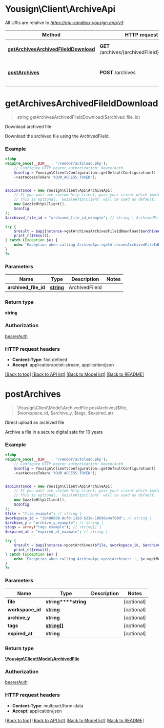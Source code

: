 # Yousign\Client\ArchiveApi

All URIs are relative to *https://api-sandbox.yousign.app/v3*

Method | HTTP request | Description
------------- | ------------- | -------------
[**getArchivesArchivedFileIdDownload**](ArchiveApi.md#getarchivesarchivedfileiddownload) | **GET** /archives/{archivedFileId}/download | Download archived file
[**postArchives**](ArchiveApi.md#postarchives) | **POST** /archives | Direct upload an archived file

# **getArchivesArchivedFileIdDownload**
> string getArchivesArchivedFileIdDownload($archived_file_id)

Download archived file

Download the archived file using the ArchivedFileId.

### Example
```php
<?php
require_once(__DIR__ . '/vendor/autoload.php');
    // Configure HTTP bearer authorization: bearerAuth
    $config = Yousign\Client\Configuration::getDefaultConfiguration()
    ->setAccessToken('YOUR_ACCESS_TOKEN');


$apiInstance = new Yousign\Client\Api\ArchiveApi(
    // If you want use custom http client, pass your client which implements `GuzzleHttp\ClientInterface`.
    // This is optional, `GuzzleHttp\Client` will be used as default.
    new GuzzleHttp\Client(),
    $config
);
$archived_file_id = "archived_file_id_example"; // string | ArchivedFileId

try {
    $result = $apiInstance->getArchivesArchivedFileIdDownload($archived_file_id);
    print_r($result);
} catch (Exception $e) {
    echo 'Exception when calling ArchiveApi->getArchivesArchivedFileIdDownload: ', $e->getMessage(), PHP_EOL;
}
?>
```

### Parameters

Name | Type | Description  | Notes
------------- | ------------- | ------------- | -------------
 **archived_file_id** | [**string**](../Model/.md)| ArchivedFileId |

### Return type

**string**

### Authorization

[bearerAuth](../../README.md#bearerAuth)

### HTTP request headers

 - **Content-Type**: Not defined
 - **Accept**: application/octet-stream, application/json

[[Back to top]](#) [[Back to API list]](../../README.md#documentation-for-api-endpoints) [[Back to Model list]](../../README.md#documentation-for-models) [[Back to README]](../../README.md)

# **postArchives**
> \Yousign\Client\Model\ArchivedFile postArchives($file, $workspace_id, $archive_y, $tags, $expired_at)

Direct upload an archived file

Archive a file in a secure digital safe for 10 years

### Example
```php
<?php
require_once(__DIR__ . '/vendor/autoload.php');
    // Configure HTTP bearer authorization: bearerAuth
    $config = Yousign\Client\Configuration::getDefaultConfiguration()
    ->setAccessToken('YOUR_ACCESS_TOKEN');


$apiInstance = new Yousign\Client\Api\ArchiveApi(
    // If you want use custom http client, pass your client which implements `GuzzleHttp\ClientInterface`.
    // This is optional, `GuzzleHttp\Client` will be used as default.
    new GuzzleHttp\Client(),
    $config
);
$file = "file_example"; // string | 
$workspace_id = "38400000-8cf0-11bd-b23e-10b96e4ef00d"; // string | 
$archive_y = "archive_y_example"; // string | 
$tags = array("tags_example"); // string[] | 
$expired_at = "expired_at_example"; // string | 

try {
    $result = $apiInstance->postArchives($file, $workspace_id, $archive_y, $tags, $expired_at);
    print_r($result);
} catch (Exception $e) {
    echo 'Exception when calling ArchiveApi->postArchives: ', $e->getMessage(), PHP_EOL;
}
?>
```

### Parameters

Name | Type | Description  | Notes
------------- | ------------- | ------------- | -------------
 **file** | **string****string**|  | [optional]
 **workspace_id** | [**string**](../Model/.md)|  | [optional]
 **archive_y** | **string**|  | [optional]
 **tags** | [**string[]**](../Model/string.md)|  | [optional]
 **expired_at** | **string**|  | [optional]

### Return type

[**\Yousign\Client\Model\ArchivedFile**](../Model/ArchivedFile.md)

### Authorization

[bearerAuth](../../README.md#bearerAuth)

### HTTP request headers

 - **Content-Type**: multipart/form-data
 - **Accept**: application/json

[[Back to top]](#) [[Back to API list]](../../README.md#documentation-for-api-endpoints) [[Back to Model list]](../../README.md#documentation-for-models) [[Back to README]](../../README.md)
